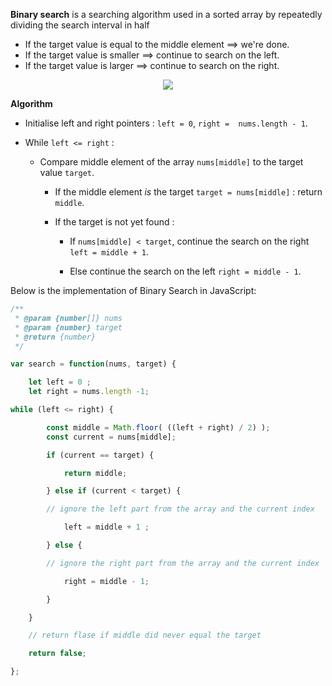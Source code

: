 **Binary search** is a searching algorithm used in a sorted array by repeatedly dividing the search interval in half

- If the target value is equal to the middle element ==> we're done.
- If the target value is smaller ==> continue to search on the left.
- If the target value is larger ==> continue to search on the right.

<div align="center">
<img src="https://i.postimg.cc/C5XwfKXd/binary-search.jpg" >
</div>

**Algorithm**

-   Initialise left and right pointers : `left = 0`, `right =  nums.length - 1`.
    
-   While `left <= right` :
    
    -   Compare middle element of the array `nums[middle]` to the target value `target`.
        
        -   If the middle element _is_ the target `target = nums[middle]` : return `middle`.
            
        -   If the target is not yet found :
            
            -   If ` nums[middle] < target `, continue the search on the right `left = middle + 1`.
                
            -   Else continue the search on the left `right = middle - 1`.


Below is the implementation of Binary Search in JavaScript:

```js script
/**
 * @param {number[]} nums
 * @param {number} target
 * @return {number}
 */

var search = function(nums, target) {

	let left = 0 ;
	let right = nums.length -1;

while (left <= right) {

		const middle = Math.floor( ((left + right) / 2) );
		const current = nums[middle];

		if (current == target) {

			return middle;

		} else if (current < target) {

		// ignore the left part from the array and the current index

			left = middle + 1 ;

		} else {

		// ignore the right part from the array and the current index

			right = middle - 1;

		}

	}

	// return flase if middle did never equal the target

	return false;

};

```
